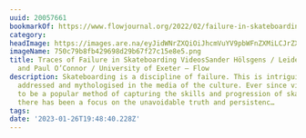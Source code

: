 ```yaml
---
uuid: 20057661
bookmarkOf: https://www.flowjournal.org/2022/02/failure-in-skateboarding/
category: 
headImage: https://images.are.na/eyJidWNrZXQiOiJhcmVuYV9pbWFnZXMiLCJrZXkiOiIyMDA1NzY2MS9vcmlnaW5hbF83NTBjNzliOGZiNDI5Njk4ZDI5YjY3ZjI3YzE1ZThlNS5wbmciLCJlZGl0cyI6eyJyZXNpemUiOnsid2lkdGgiOjEyMDAsImhlaWdodCI6MTIwMCwiZml0IjoiaW5zaWRlIiwid2l0aG91dEVubGFyZ2VtZW50Ijp0cnVlfSwid2VicCI6eyJxdWFsaXR5Ijo5MH0sImpwZWciOnsicXVhbGl0eSI6OTB9LCJyb3RhdGUiOm51bGx9fQ==?bc=0
imageName: 750c79b8fb429698d29b67f27c15e8e5.png
title: Traces of Failure in Skateboarding VideosSander Hölsgens / Leiden University
  and Paul O’Connor / University of Exeter – Flow
description: Skateboarding is a discipline of failure. This is intriguingly present,
  addressed and mythologised in the media of the culture. Ever since videography began
  to be a popular method of capturing the skills and progression of skateboarders,
  there has been a focus on the unavoidable truth and persistenc…
tags: 
date: '2023-01-26T19:48:40.228Z'
---
```

